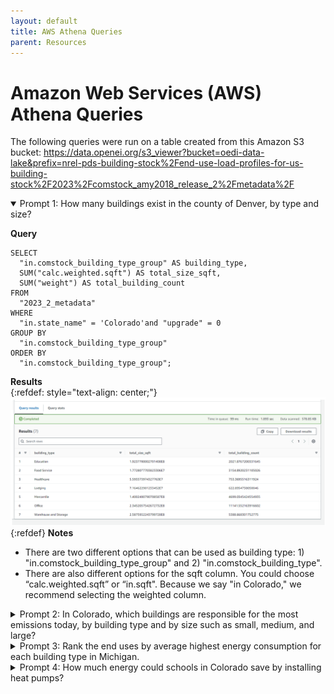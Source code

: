 ```yaml
---
layout: default
title: AWS Athena Queries
parent: Resources
---
```


# Amazon Web Services (AWS) Athena Queries
The following queries were run on a table created from this Amazon S3 bucket: <https://data.openei.org/s3_viewer?bucket=oedi-data-lake&prefix=nrel-pds-building-stock%2Fend-use-load-profiles-for-us-building-stock%2F2023%2Fcomstock_amy2018_release_2%2Fmetadata%2F>

<details markdown="block" class="level1-collapse-section" open>
<summary class="pub-header">Prompt 1: How many buildings exist in the county of Denver, by type and size?</summary>

<b>Query</b>
```
SELECT
  "in.comstock_building_type_group" AS building_type,
  SUM("calc.weighted.sqft") AS total_size_sqft,
  SUM("weight") AS total_building_count
FROM
  "2023_2_metadata"
WHERE
  "in.state_name" = 'Colorado'and "upgrade" = 0
GROUP BY
  "in.comstock_building_type_group"
ORDER BY
  "in.comstock_building_type_group";
```
<b>Results</b><br>
{:refdef: style="text-align: center;"}
[![](../../../assets/images/aws_athena_query_1.png)](../../../assets/images/aws_athena_query_1.png)
{:refdef}
<b>Notes</b><br>
<ul>
    <li>There are two different options that can be used as building type: 1) "in.comstock_building_type_group" and 2) "in.comstock_building_type".</li>
    <li>There are also different options for the sqft column. You could choose “calc.weighted.sqft” or “in.sqft". Because we say "in Colorado," we recommend selecting the weighted column.</li>
</ul>
</details>


<details markdown="block" class="level1-collapse-section">
<summary class="pub-header">Prompt 2: In Colorado, which buildings are responsible for the most emissions today, by building type and by size such as small, medium, and large?</summary>

**Query**
```
WITH CategorizedBuildings AS (
    SELECT
        "in.comstock_building_type" AS building_type,
        CASE
            WHEN "in.sqft" <= 25000 THEN 'Small'
            WHEN "in.sqft" > 25000 AND "in.sqft" <= 50000 THEN 'Medium'
            WHEN "in.sqft" > 50000 AND "in.sqft" <= 200000 THEN 'Large'
            ELSE 'Very Large'
        End AS BuildingSize,
        "calc.weighted.emissions.total_with_egrid..co2e_mmt"
    FROM
        "2023_2_metadata"
WHERE
  "in.state_name" = 'Colorado' and "upgrade" = 0
)
SELECT
building_type,
    BuildingSize,
   SUM("calc.weighted.emissions.total_with_egrid..co2e_mmt") as TotalEmissions
FROM
    CategorizedBuildings
GROUP BY
    building_type,
    BuildingSize
ORDER BY
    BuildingSize,
    TotalEmissions DESC

```
**Results**
{:refdef: style="text-align: center;"}
[![](../../../assets/images/aws_athena_query_2.png)](../../../assets/images/aws_athena_query_2.png)
{:refdef}

**Notes**

There are 8 weighted emissions columns you can choose from:
- calc.weighted.emissions.electricity.egrid_2021_subregion..co2e_mmt
- calc.weighted.emissions.electricity.lrmer_high_re_cost_15_2023_start..co2e_mmt
- calc.weighted.emissions.electricity.lrmer_low_re_cost_15_2023_start..co2e_mmt
- calc.weighted.emissions.fuel_oil..co2e_mmt
- calc.weighted.emissions.natural_gas..co2e_mmt
- calc.weighted.emissions.propane..co2e_mmt
- calc.weighted.emissions.total_with_cambium_mid_case_15y..co2e_mmt
- calc.weighted.emissions.total_with_egrid..co2e_mmt
</details>


<details markdown="block" class="level1-collapse-section">
<summary class="pub-header">Prompt 3: Rank the end uses by average highest energy consumption for each building type in Michigan.</summary>

**Query**
```
SELECT "in.comstock_building_type_group" AS building_type,
CASE GREATEST(AVG("calc.weighted.enduse_group.site_energy.hvac.energy_consumption..tbtu"), AVG("calc.weighted.enduse_group.site_energy.interior_equipment.energy_consumption..tbtu"), AVG("calc.weighted.enduse_group.site_energy.lighting.energy_consumption..tbtu"), AVG("calc.weighted.enduse_group.site_energy.refrigeration.energy_consumption..tbtu"), AVG("calc.weighted.enduse_group.site_energy.water_systems.energy_consumption..tbtu"))
        WHEN AVG("calc.weighted.enduse_group.site_energy.hvac.energy_consumption..tbtu") THEN 'hvac'
        WHEN AVG("calc.weighted.enduse_group.site_energy.interior_equipment.energy_consumption..tbtu") THEN 'interior equipment'
        WHEN AVG("calc.weighted.enduse_group.site_energy.lighting.energy_consumption..tbtu") THEN 'lighting'
        WHEN AVG("calc.weighted.enduse_group.site_energy.refrigeration.energy_consumption..tbtu") THEN 'refrigeration'
        WHEN AVG("calc.weighted.enduse_group.site_energy.water_systems.energy_consumption..tbtu") THEN 'water systems'
    END AS highest_consuming_end_use,
    GREATEST(AVG("calc.weighted.enduse_group.site_energy.hvac.energy_consumption..tbtu"), AVG("calc.weighted.enduse_group.site_energy.interior_equipment.energy_consumption..tbtu"), AVG("calc.weighted.enduse_group.site_energy.lighting.energy_consumption..tbtu"), AVG("calc.weighted.enduse_group.site_energy.refrigeration.energy_consumption..tbtu"), AVG("calc.weighted.enduse_group.site_energy.water_systems.energy_consumption..tbtu")) AS consumption_tbtu
FROM "2023_2_metadata "
WHERE "in.state_name"='Michigan' and "upgrade"=0
GROUP BY "in.comstock_building_type_group"
```

**Results**
{:refdef: style="text-align: center;"}
[![](../../../assets/images/aws_athena_query_3.png)](../../../assets/images/aws_athena_query_3.png)
{:refdef}
</details>


<details markdown="block" class="level1-collapse-section">
<summary class="pub-header">Prompt 4: How much energy could schools in Colorado save by installing heat pumps?</summary>
**Query**
```
SELECT SUM("calc.weighted.savings.site_energy.total.energy_consumption..tbtu") AS total_energy_savings
FROM "2023_2_metadata"
WHERE
"in.state_name" = 'Colorado' and "upgrade" = 2 and "in.comstock_building_type_group" = 'Education'
```
**Results**
{:refdef: style="text-align: center;"}
[![](../../../assets/images/aws_athena_query_4.png)](../../../assets/images/aws_athena_query_4.png)
{:refdef}
</details>
